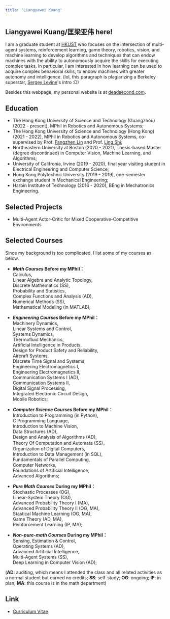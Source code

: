 ```yaml
---
title: 'Liangyawei Kuang'
---
```


## Liangyawei Kuang/匡梁亚伟 here! 
I am a graduate student at [HKUST](https://hkust.edu.hk/) who focuses on the intersection of multi-agent systems, reinforcement learning, game theory, robotics, vision, and machine learning to develop algorithms and techniques that can endow machines with the ability to autonomously acquire the skills for executing complex tasks. In particular, I am interested in how learning can be used to acquire complex behavioral skills, to endow machines with greater autonomy and intelligence. (lol, this paragraph is plagiarizing a Berkeley superstar, [Sergey Levine](http://people.eecs.berkeley.edu/~svlevine/)'s intro :D)

Besides this webpage, my personal website is at [deadsecond.com](https://www.deadsecond.com).

## Education
- The Hong Kong University of Science and Technology (Guangzhou) (2022 - present), MPhil in Robotics and Autonomous Systems;
- The Hong Kong University of Science and Technology (Hong Kong) (2021 - 2022), MPhil in Robotics and Autonomous Systems, co-supervised by Prof. [Fangzhen Lin](https://facultyprofiles.ust.hk/profiles.php?profile=fangzhen-lin-flin#researchinterest) and Prof. [Ling Shi](https://facultyprofiles.ust.hk/profiles.php?profile=ling-shi-eesling);
- Northeastern University at Boston (2020 - 2021), Thesis-based Master (degree discontinued) in Computer Vision, Machine Learning, and Algorithms;
- University of Califronia, Irvine (2019 - 2020), final year visiting student in Electrical Engineering and Computer Science;
- Hong Kong Polytechnic University (2019 - 2019), one-semester exchange student in Mechanical Engineering;
- Harbin Institute of Technology (2016 - 2020), BEng in Mechatronics Engineering.

## Selected Projects
- Multi-Agent Actor-Critic for Mixed Cooperative-Competitive Environments

## Selected Courses
Since my background is too complicated, I list some of my courses as below.
- ***Math Courses* Before my MPhil：**  
Calculus,  
Linear Algebra and Analytic Topology,  
Discrete Mathematics (SS),  
Probability and Statistics,  
Complex Functions and Analysis (AD),  
Numerical Methods (SS),  
Mathematical Modeling (in MATLAB);

- ***Engineering Courses* Before my MPhil：**  
Machinery Dynamics,  
Linear Systems and Control,  
Systems Dynamics,  
Thermofluid Mechanics,  
Artificial Intelligence in Products,  
Design for Product Safety and Reliability,  
Aircraft Systems,  
Discrete Time Signal and Systems,  
Engineering Electromagnetics I,  
Engineering Electromagnetics II,  
Communication Systems I (AD),  
Communication Systems II,  
Digital Signal Processing,  
Integrated Electronic Circuit Design,  
Mobile Robotics;

- ***Computer Science Courses* Before my MPhil：**  
Introduction to Programming (in Python),    
C Programming Language,  
Introduction to Machine Vision,  
Data Structures (AD),  
Design and Analysis of Algorithms (AD),  
Theory Of Computation and Automata (SS)，  
Organization of Digital Computers,  
Introduction to Data Management (in SQL),  
Fundamentals of Parallel Computing,  
Computer Networks,  
Foundations of Artificial Intelligence,  
Advanced Algorithms;

- ***Pure Math Courses* During my MPhil：**  
Stochastic Processes (OG),  
Linear-System Theory (OG),  
Advanced Probability Theory I (MA),  
Advanced Probability Theory II (OG, MA),  
Stastical Machine Learning (OG, MA),  
Game Theory (AD, MA),  
Reinforcement Learning (IP, MA);

- ***Non-pure-math Courses* During my MPhil：**  
Sensing, Estimation & Control,  
Operating Systems (AD),  
Advanced Artificial Intelligence,  
Multi-Agent Systems (SS),  
Deep Learning in Computer Vision (AD);

(__AD__: auditing, which means I attended the class and all related activities as a normal student but earned no credits; __SS__: self-study; __OG__: ongoing; __IP__: in plan; __MA__: this course is in the math department)

## Link
- [Curriculum Vitae](https://github.com/klyw1998/LiangyaweiKuang/blob/gh-pages/cv.pdf)
